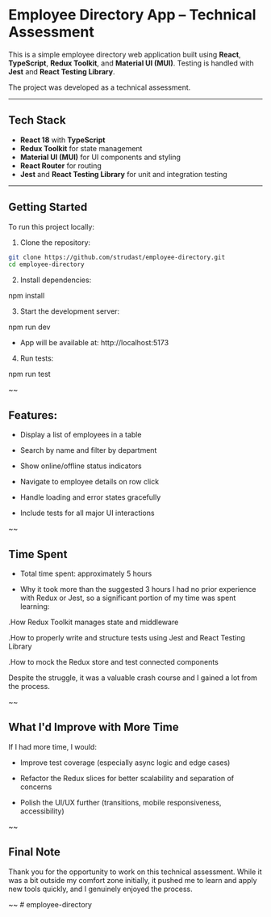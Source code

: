 # Employee Directory App – Technical Assessment

This is a simple employee directory web application built using **React**, **TypeScript**, **Redux Toolkit**, and **Material UI (MUI)**. Testing is handled with **Jest** and **React Testing Library**.

The project was developed as a technical assessment.

---

## Tech Stack

- **React 18** with **TypeScript**
- **Redux Toolkit** for state management
- **Material UI (MUI)** for UI components and styling
- **React Router** for routing
- **Jest** and **React Testing Library** for unit and integration testing

---

## Getting Started

To run this project locally:

1. Clone the repository:

```bash
git clone https://github.com/strudast/employee-directory.git
cd employee-directory
```

2. Install dependencies:

npm install

3. Start the development server:

npm run dev

- App will be available at: http://localhost:5173

4. Run tests:

npm run test

~~

## Features:

- Display a list of employees in a table

- Search by name and filter by department

- Show online/offline status indicators

- Navigate to employee details on row click

- Handle loading and error states gracefully

- Include tests for all major UI interactions

~~

## Time Spent

- Total time spent: approximately 5 hours

- Why it took more than the suggested 3 hours
  I had no prior experience with Redux or Jest, so a significant portion of my time was spent learning:

.How Redux Toolkit manages state and middleware

.How to properly write and structure tests using Jest and React Testing Library

.How to mock the Redux store and test connected components

Despite the struggle, it was a valuable crash course and I gained a lot from the process.

~~

## What I'd Improve with More Time

If I had more time, I would:

- Improve test coverage (especially async logic and edge cases)

- Refactor the Redux slices for better scalability and separation of concerns

- Polish the UI/UX further (transitions, mobile responsiveness, accessibility)

~~

## Final Note

Thank you for the opportunity to work on this technical assessment. While it was a bit outside my comfort zone initially, it pushed me to learn and apply new tools quickly, and I genuinely enjoyed the process.

~~
#   e m p l o y e e - d i r e c t o r y 
 
 
